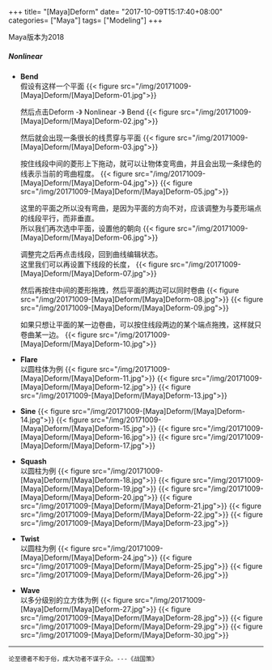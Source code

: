 +++
title= "[Maya]Deform"
date= "2017-10-09T15:17:40+08:00"
categories= ["Maya"]
tags= ["Modeling"]
+++

Maya版本为2018

##### Nonlinear
+ **Bend**  
    假设有这样一个平面
    {{< figure src="/img/20171009-[Maya]Deform/[Maya]Deform-01.jpg">}}

    然后点击Deform -》 Nonlinear -》 Bend
    {{< figure src="/img/20171009-[Maya]Deform/[Maya]Deform-02.jpg">}}

    然后就会出现一条很长的线贯穿与平面
    {{< figure src="/img/20171009-[Maya]Deform/[Maya]Deform-03.jpg">}}

    按住线段中间的菱形上下拖动，就可以让物体变弯曲，并且会出现一条绿色的线表示当前的弯曲程度。
    {{< figure src="/img/20171009-[Maya]Deform/[Maya]Deform-04.jpg">}}
    {{< figure src="/img/20171009-[Maya]Deform/[Maya]Deform-05.jpg">}}

    这里的平面之所以没有弯曲，是因为平面的方向不对，应该调整为与菱形端点的线段平行，而非垂直。  
    所以我们再次选中平面，设置他的朝向
    {{< figure src="/img/20171009-[Maya]Deform/[Maya]Deform-06.jpg">}}

    调整完之后再点击线段，回到曲线编辑状态。  
    这里我们可以再设置下线段的长度，
    {{< figure src="/img/20171009-[Maya]Deform/[Maya]Deform-07.jpg">}}

    然后再按住中间的菱形拖拽，然后平面的两边可以同时卷曲
    {{< figure src="/img/20171009-[Maya]Deform/[Maya]Deform-08.jpg">}}
    {{< figure src="/img/20171009-[Maya]Deform/[Maya]Deform-09.jpg">}}

    如果只想让平面的某一边卷曲，可以按住线段两边的某个端点拖拽，这样就只卷曲某一边。
    {{< figure src="/img/20171009-[Maya]Deform/[Maya]Deform-10.jpg">}}

+ **Flare**  
    以圆柱体为例
    {{< figure src="/img/20171009-[Maya]Deform/[Maya]Deform-11.jpg">}}
    {{< figure src="/img/20171009-[Maya]Deform/[Maya]Deform-12.jpg">}}
    {{< figure src="/img/20171009-[Maya]Deform/[Maya]Deform-13.jpg">}}

+ **Sine**
    {{< figure src="/img/20171009-[Maya]Deform/[Maya]Deform-14.jpg">}}
    {{< figure src="/img/20171009-[Maya]Deform/[Maya]Deform-15.jpg">}}
    {{< figure src="/img/20171009-[Maya]Deform/[Maya]Deform-16.jpg">}}
    {{< figure src="/img/20171009-[Maya]Deform/[Maya]Deform-17.jpg">}}

+ **Squash**  
    以圆柱为例
    {{< figure src="/img/20171009-[Maya]Deform/[Maya]Deform-18.jpg">}}
    {{< figure src="/img/20171009-[Maya]Deform/[Maya]Deform-19.jpg">}}
    {{< figure src="/img/20171009-[Maya]Deform/[Maya]Deform-20.jpg">}}
    {{< figure src="/img/20171009-[Maya]Deform/[Maya]Deform-21.jpg">}}
    {{< figure src="/img/20171009-[Maya]Deform/[Maya]Deform-22.jpg">}}
    {{< figure src="/img/20171009-[Maya]Deform/[Maya]Deform-23.jpg">}}

+ **Twist**  
    以圆柱为例
    {{< figure src="/img/20171009-[Maya]Deform/[Maya]Deform-24.jpg">}}
    {{< figure src="/img/20171009-[Maya]Deform/[Maya]Deform-25.jpg">}}
    {{< figure src="/img/20171009-[Maya]Deform/[Maya]Deform-26.jpg">}}

+ **Wave**  
    以多分级别的立方体为例
    {{< figure src="/img/20171009-[Maya]Deform/[Maya]Deform-27.jpg">}}
    {{< figure src="/img/20171009-[Maya]Deform/[Maya]Deform-28.jpg">}}
    {{< figure src="/img/20171009-[Maya]Deform/[Maya]Deform-29.jpg">}}
    {{< figure src="/img/20171009-[Maya]Deform/[Maya]Deform-30.jpg">}}

***
`论至德者不和于俗，成大功者不谋于众。---《战国策》`